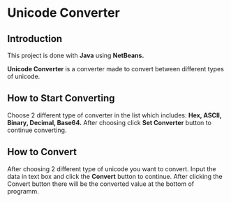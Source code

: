 # Unicode Converter
## Introduction
This project is done with **Java** using **NetBeans.**

**Unicode Converter** is a converter made to convert between different types of unicode.

## How to Start Converting
Choose 2 different type of converter in the list which includes:
**Hex, ASCII, Binary, Decimal, Base64.**
After choosing click **Set Converter** button to continue converting.
## How to Convert
After choosing 2 different type of unicode you want to convert.
Input the data in text box and click the **Convert** button to continue.
After clicking the Convert button there will be the converted value at the bottom of programm.

